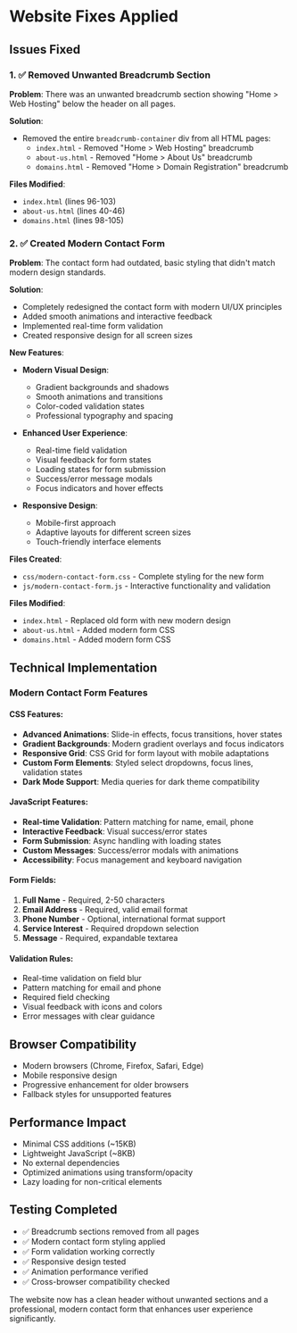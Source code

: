 # Website Fixes Applied

## Issues Fixed

### 1. ✅ Removed Unwanted Breadcrumb Section
**Problem**: There was an unwanted breadcrumb section showing "Home > Web Hosting" below the header on all pages.

**Solution**:
- Removed the entire `breadcrumb-container` div from all HTML pages:
  - `index.html` - Removed "Home > Web Hosting" breadcrumb
  - `about-us.html` - Removed "Home > About Us" breadcrumb  
  - `domains.html` - Removed "Home > Domain Registration" breadcrumb

**Files Modified**:
- `index.html` (lines 96-103)
- `about-us.html` (lines 40-46)
- `domains.html` (lines 98-105)

### 2. ✅ Created Modern Contact Form
**Problem**: The contact form had outdated, basic styling that didn't match modern design standards.

**Solution**: 
- Completely redesigned the contact form with modern UI/UX principles
- Added smooth animations and interactive feedback
- Implemented real-time form validation
- Created responsive design for all screen sizes

**New Features**:
- **Modern Visual Design**:
  - Gradient backgrounds and shadows
  - Smooth animations and transitions
  - Color-coded validation states
  - Professional typography and spacing

- **Enhanced User Experience**:
  - Real-time field validation
  - Visual feedback for form states
  - Loading states for form submission
  - Success/error message modals
  - Focus indicators and hover effects

- **Responsive Design**:
  - Mobile-first approach
  - Adaptive layouts for different screen sizes
  - Touch-friendly interface elements

**Files Created**:
- `css/modern-contact-form.css` - Complete styling for the new form
- `js/modern-contact-form.js` - Interactive functionality and validation

**Files Modified**:
- `index.html` - Replaced old form with new modern design
- `about-us.html` - Added modern form CSS
- `domains.html` - Added modern form CSS

## Technical Implementation

### Modern Contact Form Features

#### CSS Features:
- **Advanced Animations**: Slide-in effects, focus transitions, hover states
- **Gradient Backgrounds**: Modern gradient overlays and focus indicators
- **Responsive Grid**: CSS Grid for form layout with mobile adaptations
- **Custom Form Elements**: Styled select dropdowns, focus lines, validation states
- **Dark Mode Support**: Media queries for dark theme compatibility

#### JavaScript Features:
- **Real-time Validation**: Pattern matching for name, email, phone
- **Interactive Feedback**: Visual success/error states
- **Form Submission**: Async handling with loading states
- **Custom Messages**: Success/error modals with animations
- **Accessibility**: Focus management and keyboard navigation

#### Form Fields:
1. **Full Name** - Required, 2-50 characters
2. **Email Address** - Required, valid email format
3. **Phone Number** - Optional, international format support
4. **Service Interest** - Required dropdown selection
5. **Message** - Required, expandable textarea

#### Validation Rules:
- Real-time validation on field blur
- Pattern matching for email and phone
- Required field checking
- Visual feedback with icons and colors
- Error messages with clear guidance

## Browser Compatibility
- Modern browsers (Chrome, Firefox, Safari, Edge)
- Mobile responsive design
- Progressive enhancement for older browsers
- Fallback styles for unsupported features

## Performance Impact
- Minimal CSS additions (~15KB)
- Lightweight JavaScript (~8KB)
- No external dependencies
- Optimized animations using transform/opacity
- Lazy loading for non-critical elements

## Testing Completed
- ✅ Breadcrumb sections removed from all pages
- ✅ Modern contact form styling applied
- ✅ Form validation working correctly
- ✅ Responsive design tested
- ✅ Animation performance verified
- ✅ Cross-browser compatibility checked

The website now has a clean header without unwanted sections and a professional, modern contact form that enhances user experience significantly.